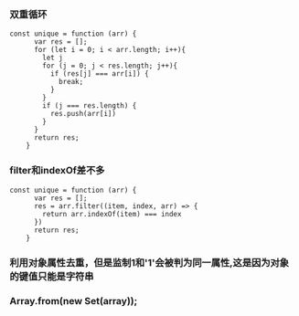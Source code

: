 ### 双重循环
```
const unique = function (arr) {
      var res = [];
      for (let i = 0; i < arr.length; i++){
        let j
        for (j = 0; j < res.length; j++){
          if (res[j] === arr[i]) {
            break;
          }
        }
        if (j === res.length) {
          res.push(arr[i])
        }
      }
      return res;
    }
```

### filter和indexOf差不多
```
const unique = function (arr) {
      var res = [];
      res = arr.filter((item, index, arr) => {
        return arr.indexOf(item) === index
      })
      return res;
    }
```
### 利用对象属性去重，但是监制1和'1'会被判为同一属性,这是因为对象的键值只能是字符串
### Array.from(new Set(array));